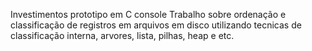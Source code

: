Investimentos prototipo em C console
Trabalho sobre ordenação e classificação de registros em arquivos em disco utilizando tecnicas de classificação interna, arvores, lista, pilhas, heap e etc.